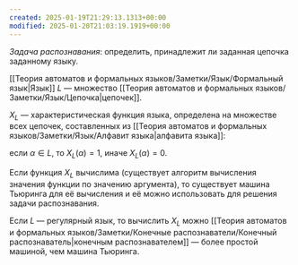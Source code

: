 ```yaml
---
created: 2025-01-19T21:29:13.1313+00:00
modified: 2025-01-20T21:03:19.1919+00:00
---
```

*Задача распознавания*: определить, принадлежит ли заданная цепочка заданному языку. 

[[Теория автоматов и формальных языков/Заметки/Язык/Формальный язык|Язык]] $L$ — множество [[Теория автоматов и формальных языков/Заметки/Язык/Цепочка|цепочек]]. 

$X_L$ — характеристическая функция языка, определена на множестве всех цепочек, составленных из [[Теория автоматов и формальных языков/Заметки/Язык/Алфавит языка|алфавита языка]]:

если $\alpha \in L$, то $X_L(\alpha) = 1$, иначе $X_L (\alpha) = 0$. 

Если функция $X_L$ вычислима (существует алгоритм вычисления значения функции по значению аргумента), то существует машина Тьюринга для её вычисления и её можно использовать для решения задачи распознавания. 

Если $L$ — регулярный язык, то вычислить $X_L$ можно [[Теория автоматов и формальных языков/Заметки/Конечные распознаватели/Конечный распознаватель|конечным распознавателем]] — более простой машиной, чем машина Тьюринга.